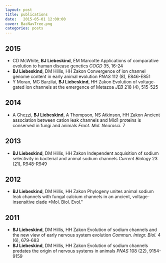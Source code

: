 ```yaml
---
layout: post
title: publications
date:   2015-05-01 12:00:00
cover: BacNavTree.png
categories: posts
---
```


## 2015

+ CD McWhite, **BJ Liebeskind**, EM Marcotte Applications of comparative evolution to human disease genetics *COGD* 35, 16-24
+ **BJ Liebeskind**, DM Hillis, HH Zakon Convergence of ion channel genome content in early animal evolution *PNAS* 112 (8), E846-E851
+ Y Moran, MG Barzilai, **BJ Liebeskind**, HH Zakon Evolution of voltage-gated ion channels at the emergence of Metazoa *JEB* 218 (4), 515-525

## 2014

+ A Ghezzi, **BJ Liebeskind**, A Thompson, NS Atkinson, HH Zakon Ancient association between cation leak channels and Mid1 proteins is conserved in fungi and animals *Front. Mol. Neurosci.* 7

## 2013

+ **BJ Liebeskind**, DM Hillis, HH Zakon Independent acquisition of sodium selectivity in bacterial and animal sodium channels *Current Biology* 23 (21), R948-R949

## 2012

+ **BJ Liebeskind**, DM Hillis, HH Zakon Phylogeny unites animal sodium leak channels with fungal calcium channels in an ancient, voltage-insensitive clade *Mol. Biol. Evol."

## 2011

+ **BJ Liebeskind**, DM Hillis, HH Zakon Evolution of sodium channels and the new view of early nervous system evolution *Commun. Integr. Biol.* 4 (6), 679-683
+ **BJ Liebeskind**, DM Hillis, HH Zakon Evolution of sodium channels predates the origin of nervous systems in animals *PNAS* 108 (22), 9154-9159

